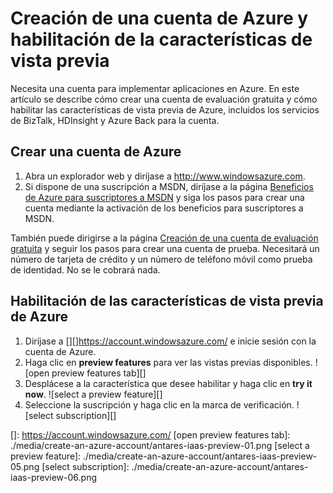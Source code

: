 # Creación de una cuenta de Azure y habilitación de la características de vista previa

Necesita una cuenta para implementar aplicaciones en Azure. En este artículo se describe cómo crear una cuenta de evaluación gratuita y cómo habilitar las características de vista previa de Azure, incluidos los servicios de BizTalk, HDInsight y Azure Back para la cuenta.

## Crear una cuenta de Azure

1.  Abra un explorador web y diríjase a <http://www.windowsazure.com>.
2.  Si dispone de una suscripción a MSDN, diríjase a la página [Beneficios de Azure para suscriptores a MSDN][] y siga los pasos para crear una cuenta mediante la activación de los beneficios para suscriptores a MSDN.

También puede dirigirse a la página [Creación de una cuenta de evaluación gratuita][] y seguir los pasos para crear una cuenta de prueba. Necesitará un número de tarjeta de crédito y un número de teléfono móvil como prueba de identidad. No se le cobrará nada.

## <span id="enable"></span></a>Habilitación de las características de vista previa de Azure

1.  Diríjase a [][]<https://account.windowsazure.com/></a> e inicie sesión con la cuenta de Azure.
2.  Haga clic en **preview features** para ver las vistas previas disponibles.
    ![open preview features tab][]
3.  Desplácese a la característica que desee habilitar y haga clic en **try it now**.
    ![select a preview feature][]
4.  Seleccione la suscripción y haga clic en la marca de verificación.
    ![select subscription][]

  [Beneficios de Azure para suscriptores a MSDN]: /es-es/pricing/member-offers/msdn-benefits-details/
  [Creación de una cuenta de evaluación gratuita]: /es-es/pricing/free-trial/
  []: https://account.windowsazure.com/
  [open preview features tab]: ./media/create-an-azure-account/antares-iaas-preview-01.png
  [select a preview feature]: ./media/create-an-azure-account/antares-iaas-preview-05.png
  [select subscription]: ./media/create-an-azure-account/antares-iaas-preview-06.png
